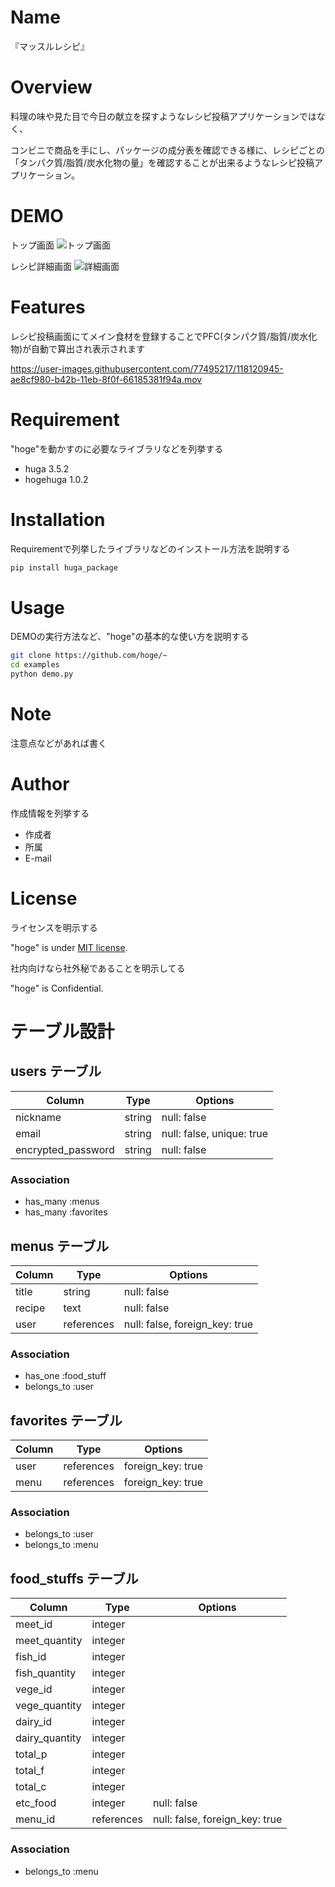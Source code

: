 # Name
 
『マッスルレシピ』
 
# Overview
 料理の味や見た目で今日の献立を探すようなレシピ投稿アプリケーションではなく、
 
 コンビニで商品を手にし、パッケージの成分表を確認できる様に、レシピごとの「タンパク質/脂質/炭水化物の量」を確認することが出来るようなレシピ投稿アプリケーション。

# DEMO
トップ画面
![トップ画面](https://user-images.githubusercontent.com/77495217/118112450-f9087900-b41f-11eb-901c-dbbeaa18e78f.png)

レシピ詳細画面
![詳細画面](https://user-images.githubusercontent.com/77495217/118121344-4f7bb480-b42c-11eb-943e-078e44d135ab.png)

 
# Features
レシピ投稿画面にてメイン食材を登録することでPFC(タンパク質/脂質/炭水化物)が自動で算出され表示されます

https://user-images.githubusercontent.com/77495217/118120945-ae8cf980-b42b-11eb-8f0f-66185381f94a.mov


 

 
# Requirement
 
"hoge"を動かすのに必要なライブラリなどを列挙する
 
* huga 3.5.2
* hogehuga 1.0.2
 
# Installation
 
Requirementで列挙したライブラリなどのインストール方法を説明する
 
```bash
pip install huga_package
```
 
# Usage
 
DEMOの実行方法など、"hoge"の基本的な使い方を説明する
 
```bash
git clone https://github.com/hoge/~
cd examples
python demo.py
```
 
# Note
 
注意点などがあれば書く
 
# Author
 
作成情報を列挙する
 
* 作成者
* 所属
* E-mail
 
# License
ライセンスを明示する
 
"hoge" is under [MIT license](https://en.wikipedia.org/wiki/MIT_License).
 
社内向けなら社外秘であることを明示してる
 
"hoge" is Confidential.










# テーブル設計

## users テーブル

| Column             | Type   | Options                   |
| ------------------ | ------ | ------------------------- |
| nickname           | string | null: false               |
| email              | string | null: false, unique: true |
| encrypted_password | string | null: false               |

### Association

- has_many :menus
- has_many :favorites

## menus テーブル

| Column                 | Type          | Options                        |
| ---------------------- | ------------- | ------------------------------ |
| title                  | string        | null: false                    |
| recipe                 | text          | null: false                    |
| user                   | references    | null: false, foreign_key: true |


### Association

- has_one :food_stuff
- belongs_to :user

## favorites テーブル

| Column        | Type          | Options           |
| ------------- | ------------- | ----------------- |
| user          | references    | foreign_key: true |
| menu          | references    | foreign_key: true |


### Association

- belongs_to :user
- belongs_to :menu

## food_stuffs テーブル

| Column           | Type          | Options                        |
| ---------------- | ------------- | ------------------------------ |
| meet_id          | integer       |                                | 
| meet_quantity    | integer       |                                |
| fish_id          | integer       |                                |
| fish_quantity    | integer       |                                | 
| vege_id          | integer       |                                |
| vege_quantity    | integer       |                                |
| dairy_id         | integer       |                                | 
| dairy_quantity   | integer       |                                |
| total_p          | integer       |                                |
| total_f          | integer       |                                |
| total_c          | integer       |                                |
| etc_food         | integer       | null: false                    |
| menu_id          | references    | null: false, foreign_key: true |

### Association

- belongs_to :menu
